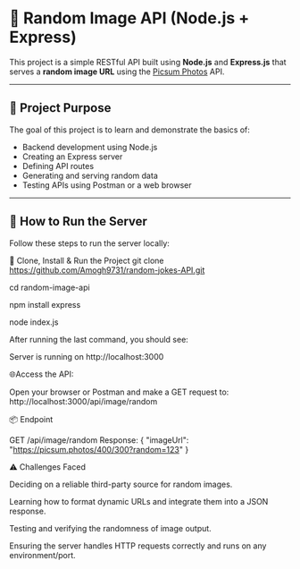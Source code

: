 # 📸 Random Image API (Node.js + Express)

This project is a simple RESTful API built using **Node.js** and **Express.js** that serves a **random image URL** using the [Picsum Photos](https://picsum.photos/) API.

---

## 🎯 Project Purpose

The goal of this project is to learn and demonstrate the basics of:
- Backend development using Node.js
- Creating an Express server
- Defining API routes
- Generating and serving random data
- Testing APIs using Postman or a web browser

---

## 🚀 How to Run the Server

Follow these steps to run the server locally:

📂 Clone, Install & Run the Project
git clone https://github.com/Amogh9731/random-jokes-API.git

cd random-image-api

npm install express

node index.js

After running the last command, you should see:

Server is running on http://localhost:3000

🌐Access the API:

Open your browser or Postman and make a GET request to: http://localhost:3000/api/image/random

📦 Endpoint

GET /api/image/random
Response:
{
  "imageUrl": "https://picsum.photos/400/300?random=123"
}

⚠️ Challenges Faced

Deciding on a reliable third-party source for random images.

Learning how to format dynamic URLs and integrate them into a JSON response.

Testing and verifying the randomness of image output.

Ensuring the server handles HTTP requests correctly and runs on any environment/port.


